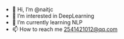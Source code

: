 - 👋 Hi, I’m @naitjc
- 👀 I’m interested in DeepLearning
- 🌱 I’m currently learning NLP
- 📫 How to reach me 2541421012@qq.com

<!---
naitjc/naitjc is a ✨ special ✨ repository because its `README.md` (this file) appears on your GitHub profile.
You can click the Preview link to take a look at your changes.
--->
